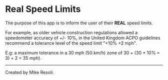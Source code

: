 Real Speed Limits
===================

The purpose of this app is to inform the user of their **REAL** speed limits.

For example, as older vehicle construction regulations allowed a speedometer accuracy of +/- 10%, in the United Kingdom ACPO guidelines recommend a tolerance level of the speed limit "+10% +2 mph".

E.g:  a maximum tolerance in a 30 mph (50 km/h) zone of 30 + (30 × 10% = 3) + 2 = 35 mph).

----------

Created by Mike Resoli.

